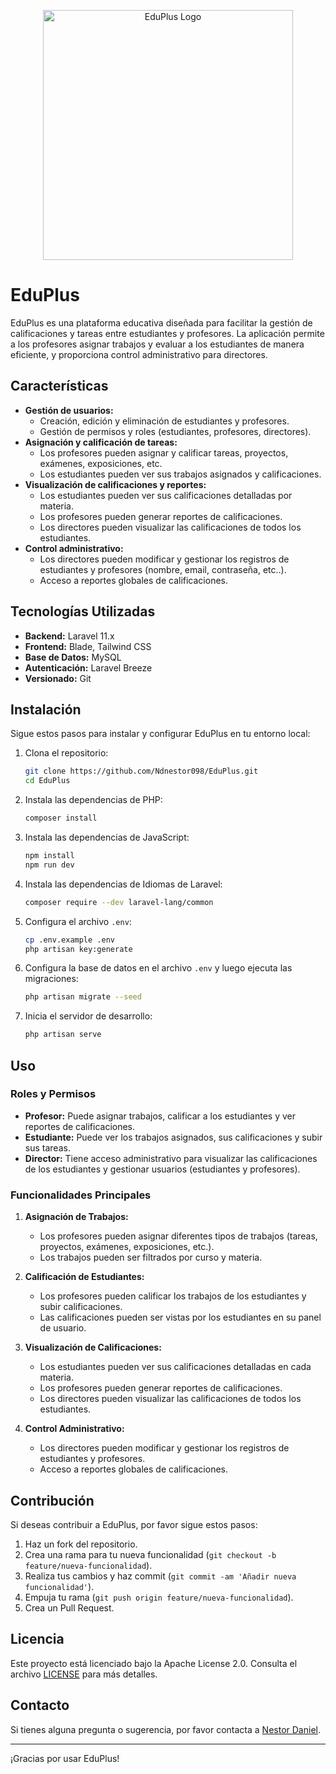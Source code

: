 <p align="center"><a href="https://github.com/Ndnestor098/ScarpetossLaravel" target="_blank"><img src="https://ndnestor098.github.io/WebCV/img/logoEduPlus.png" width="400" alt="EduPlus Logo"></a></p>


# EduPlus

EduPlus es una plataforma educativa diseñada para facilitar la gestión de calificaciones y tareas entre estudiantes y profesores. La aplicación permite a los profesores asignar trabajos y evaluar a los estudiantes de manera eficiente, y proporciona control administrativo para directores.

## Características

- **Gestión de usuarios:**
  - Creación, edición y eliminación de estudiantes y profesores.
  - Gestión de permisos y roles (estudiantes, profesores, directores).
- **Asignación y calificación de tareas:**
  - Los profesores pueden asignar y calificar tareas, proyectos, exámenes, exposiciones, etc.
  - Los estudiantes pueden ver sus trabajos asignados y calificaciones.
- **Visualización de calificaciones y reportes:**
  - Los estudiantes pueden ver sus calificaciones detalladas por materia.
  - Los profesores pueden generar reportes de calificaciones.
  - Los directores pueden visualizar las calificaciones de todos los estudiantes.
- **Control administrativo:**
  - Los directores pueden modificar y gestionar los registros de estudiantes y profesores (nombre, email, contraseña, etc..).
  - Acceso a reportes globales de calificaciones.

## Tecnologías Utilizadas

- **Backend:** Laravel 11.x
- **Frontend:** Blade, Tailwind CSS
- **Base de Datos:** MySQL
- **Autenticación:** Laravel Breeze
- **Versionado:** Git

## Instalación

Sigue estos pasos para instalar y configurar EduPlus en tu entorno local:

1. Clona el repositorio:
    ```sh
    git clone https://github.com/Ndnestor098/EduPlus.git
    cd EduPlus
    ```

2. Instala las dependencias de PHP:
    ```sh
    composer install
    ```

3. Instala las dependencias de JavaScript:
    ```sh
    npm install
    npm run dev
    ```

4. Instala las dependencias de Idiomas de Laravel:
    ```sh
    composer require --dev laravel-lang/common
    ```

5. Configura el archivo `.env`:
    ```sh
    cp .env.example .env
    php artisan key:generate
    ```

6. Configura la base de datos en el archivo `.env` y luego ejecuta las migraciones:
    ```sh
    php artisan migrate --seed
    ```

7. Inicia el servidor de desarrollo:
    ```sh
    php artisan serve
    ```

## Uso

### Roles y Permisos

- **Profesor:** Puede asignar trabajos, calificar a los estudiantes y ver reportes de calificaciones.
- **Estudiante:** Puede ver los trabajos asignados, sus calificaciones y subir sus tareas.
- **Director:** Tiene acceso administrativo para visualizar las calificaciones de los estudiantes y gestionar usuarios (estudiantes y profesores).

### Funcionalidades Principales

1. **Asignación de Trabajos:**
    - Los profesores pueden asignar diferentes tipos de trabajos (tareas, proyectos, exámenes, exposiciones, etc.).
    - Los trabajos pueden ser filtrados por curso y materia.

2. **Calificación de Estudiantes:**
    - Los profesores pueden calificar los trabajos de los estudiantes y subir calificaciones.
    - Las calificaciones pueden ser vistas por los estudiantes en su panel de usuario.

3. **Visualización de Calificaciones:**
    - Los estudiantes pueden ver sus calificaciones detalladas en cada materia.
    - Los profesores pueden generar reportes de calificaciones.
    - Los directores pueden visualizar las calificaciones de todos los estudiantes.

4. **Control Administrativo:**
    - Los directores pueden modificar y gestionar los registros de estudiantes y profesores.
    - Acceso a reportes globales de calificaciones.

## Contribución

Si deseas contribuir a EduPlus, por favor sigue estos pasos:

1. Haz un fork del repositorio.
2. Crea una rama para tu nueva funcionalidad (`git checkout -b feature/nueva-funcionalidad`).
3. Realiza tus cambios y haz commit (`git commit -am 'Añadir nueva funcionalidad'`).
4. Empuja tu rama (`git push origin feature/nueva-funcionalidad`).
5. Crea un Pull Request.

## Licencia

Este proyecto está licenciado bajo la Apache License 2.0. Consulta el archivo [LICENSE](LICENSE) para más detalles.

## Contacto

Si tienes alguna pregunta o sugerencia, por favor contacta a [Nestor Daniel](mailto:trabajo.nestor.098@gmail.com).

---

¡Gracias por usar EduPlus!
